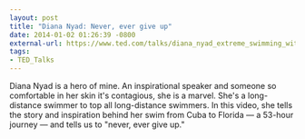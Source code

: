 ```yaml
---
layout: post
title: "Diana Nyad: Never, ever give up"
date: 2014-01-02 01:26:39 -0800
external-url: https://www.ted.com/talks/diana_nyad_extreme_swimming_with_the_world_s_most_dangerous_jellyfish
tags:
- TED_Talks
---
```


Diana Nyad is a hero of mine. An inspirational speaker and someone so
comfortable in her skin it's contagious, she is a marvel. She's a long-distance
swimmer to top all long-distance swimmers. In this video, she tells the story
and inspiration behind her swim from Cuba to Florida &mdash; a 53-hour journey
&mdash; and tells us to "never, ever give up."
